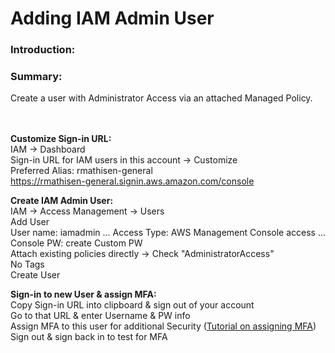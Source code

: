 # Adding IAM Admin User

### Introduction:


### Summary:
Create a user with Administrator Access via an attached Managed Policy.

\
\
**Customize Sign-in URL:** \
IAM → Dashboard \
Sign-in URL for IAM users in this account → Customize \
Preferred Alias: rmathisen-general \
https://rmathisen-general.signin.aws.amazon.com/console

**Create IAM Admin User:** \
IAM → Access Management → Users \
Add User \
User name: iamadmin ... Access Type: AWS Management Console access ... Console PW: create Custom PW \
Attach existing policies directly → Check "AdministratorAccess" \
No Tags \
Create User

**Sign-in to new User & assign MFA:** \
Copy Sign-in URL into clipboard & sign out of your account \
Go to that URL & enter Username & PW info \
Assign MFA to this user for additional Security ([Tutorial on assigning MFA](https://github.com/rmathisen-aws/Multi-Factor_Authentication/blob/main/README.md)) \
Sign out & sign back in to test for MFA
